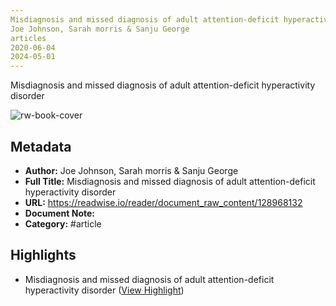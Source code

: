 ```yaml
---
Misdiagnosis and missed diagnosis of adult attention-deficit hyperactivity disorder
Joe Johnson, Sarah morris & Sanju George
articles
2020-06-04
2024-05-01
---
```

Misdiagnosis and missed diagnosis of adult attention-deficit hyperactivity disorder

![rw-book-cover](https://readwise-assets.s3.amazonaws.com/static/images/article3.5c705a01b476.png)

## Metadata
- **Author:** Joe Johnson, Sarah morris & Sanju George
- **Full Title:** Misdiagnosis and missed diagnosis of adult attention-deficit hyperactivity disorder
- **URL:** https://readwise.io/reader/document_raw_content/128968132
- **Document Note:** 
- **Category:** #article

## Highlights
- Misdiagnosis and missed diagnosis of adult attention-deficit hyperactivity disorder ([View Highlight](https://read.readwise.io/read/01hkrex3w3ed8dtjs8gybat2tf))
